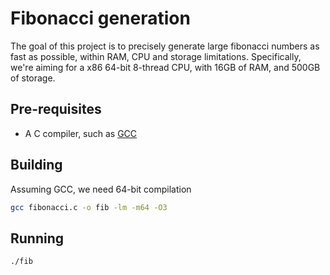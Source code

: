 # Fibonacci generation
The goal of this project is to precisely generate large fibonacci numbers as fast as possible, within
RAM, CPU and storage limitations. Specifically, we're aiming for a x86 64-bit 8-thread CPU, with 16GB of RAM, and 500GB of storage.

## Pre-requisites
* A C compiler, such as [GCC](https://gcc.gnu.org/)

## Building
Assuming GCC, we need 64-bit compilation
```bash
gcc fibonacci.c -o fib -lm -m64 -O3
```

## Running
```bash
./fib
```
